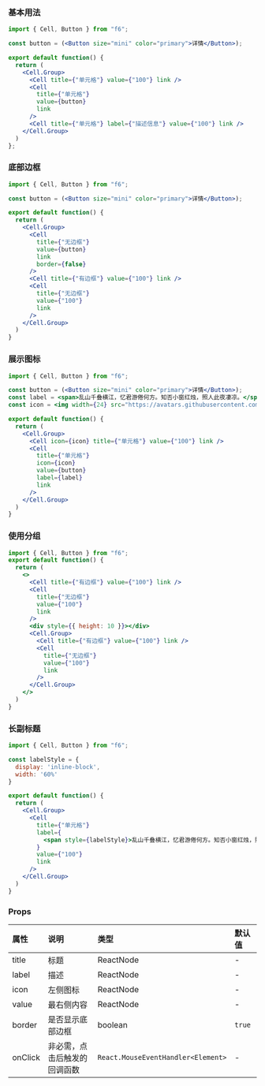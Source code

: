 <div class="block-panel"><h3>基本用法</h3>

```jsx
import { Cell, Button } from "f6";

const button = (<Button size="mini" color="primary">详情</Button>);

export default function() {
  return (
    <Cell.Group>
      <Cell title={"单元格"} value={"100"} link />
      <Cell
        title={"单元格"}
        value={button}
        link
      />
      <Cell title={"单元格"} label={"描述信息"} value={"100"} link />
    </Cell.Group>
  )
};
```
</div>

<div class="block-panel"><h3>底部边框</h3>

```jsx
import { Cell, Button } from "f6";

const button = (<Button size="mini" color="primary">详情</Button>);

export default function() {
  return (
    <Cell.Group>
      <Cell
        title={"无边框"}
        value={button}
        link
        border={false}
      />
      <Cell title={"有边框"} value={"100"} link />
      <Cell
        title={"无边框"}
        value={"100"}
        link
      />
    </Cell.Group>
  )
}
```
</div>

<div class="block-panel"><h3>展示图标</h3>

```jsx
import { Cell, Button } from "f6";

const button = (<Button size="mini" color="primary">详情</Button>);
const label = <span>乱山千叠横江，忆君游倦何方。知否小窗红烛，照人此夜凄凉。</span>;
const icon = <img width={24} src="https://avatars.githubusercontent.com/u/34447750?s=40&v=4" /> 

export default function() {
  return (
    <Cell.Group>
      <Cell icon={icon} title={"单元格"} value={"100"} link />
      <Cell
        title={"单元格"}
        icon={icon}
        value={button}
        label={label}
        link
      />
    </Cell.Group>
  )
}
```
</div>

<div class="block-panel"><h3>使用分组</h3>

```jsx
import { Cell, Button } from "f6";
export default function() {
  return (
    <>
      <Cell title={"有边框"} value={"100"} link />
      <Cell
        title={"无边框"}
        value={"100"}
        link
      />
      <div style={{ height: 10 }}></div> 
      <Cell.Group>
        <Cell title={"有边框"} value={"100"} link />
        <Cell
          title={"无边框"}
          value={"100"}
          link
        />
      </Cell.Group>
    </>
  )
}
```
</div>

<div class="block-panel"><h3>长副标题</h3>

```jsx
import { Cell, Button } from "f6";

const labelStyle = {
  display: 'inline-block',
  width: '60%'
}

export default function() {
  return (
    <Cell.Group>
      <Cell
        title={"单元格"}
        label={
          <span style={labelStyle}>乱山千叠横江，忆君游倦何方。知否小窗红烛，照人此夜凄凉。</span>
        }
        value={"100"}
        link
      />
    </Cell.Group>
  )
}
```
</div>

### Props

| 属性 | 说明 | 类型 | 默认值 |
| :-  | :- | :- | :- |
| title | 标题 | ReactNode | - |
| label | 描述 | ReactNode | - |
| icon | 左侧图标 | ReactNode | - |
| value | 最右侧内容 | ReactNode | - |
| border | 是否显示底部边框 | boolean | `true` |
| onClick |	非必需，点击后触发的回调函数 | `React.MouseEventHandler<Element>` | - |